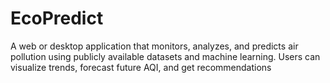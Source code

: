 # EcoPredict
A web or desktop application that monitors, analyzes, and predicts air pollution using publicly available datasets and machine learning. Users can visualize trends, forecast future AQI, and get recommendations
